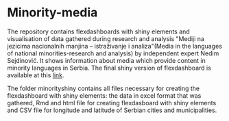 # Minority-media

The repository contains flexdashboards with shiny elements and visualisation of data gathered during research and analysis "Mediji na jezicima nacionalnih manjina – istraživanje i analiza"(Media in the languages of national minorities-research and analysis) by independent expert Nedim Sejdinović. It shows information about media which provide content in minority languages in Serbia. The final shiny version of flexdashboard is available at this [link](https://tixwitchy.shinyapps.io/minority_media/).

The folder minorityshiny contains all files necessary for creating the flexdashboard with shiny elements: the data in excel format that was gathered, Rmd and html file for creating flexdasboard with shiny elements and CSV file for longitude and latitude of Serbian cities and municipalities.

